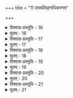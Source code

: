 +++
title = "11 उभयलिङ्गाधिकरणम्"

+++

<details><summary>विश्वास-प्रस्तुतिः - 16</summary>

16. नैर्गुण्यं निर्गुणोक्तेर्गुणवचनमिहाविद्यधर्मार्थवादो  
नैर्दोष्यं वस्तुवृत्त्या तदितरदखिलं स्वाप्नभोगादितुल्यम् ।  
इत्थं जीवेशभूमापहरणकुहनावादमोमुह्यमानान्  
क्षेप्तुं नस्थानतोऽपीत्यधिकरणमथारभ्यतेऽनेकशृङ्गम् ॥
</details>

<details><summary>मूलम् - 16</summary>

16. नैर्गुण्यं निर्गुणोक्तेर्गुणवचनमिहाविद्यधर्मार्थवादो  
नैर्दोष्यं वस्तुवृत्त्या तदितरदखिलं स्वाप्नभोगादितुल्यम् ।  
इत्थं जीवेशभूमापहरणकुहनावादमोमुह्यमानान्  
क्षेप्तुं नस्थानतोऽपीत्यधिकरणमथारभ्यतेऽनेकशृङ्गम् ॥
</details>


<details><summary>विश्वास-प्रस्तुतिः - 17</summary>

17. हेयं वस्तु स्वतो यत् स्थितिरिह हि भवेद् दुःखकृत्स्वेच्छयापि  
त्याज्यत्वं नान्यथा स्यादिति न निरुपधेर्हेयभावस्य हानेः ।  
नित्यस्वातन्त्र्यभाजो भविन इव दशाभेदतो नाप्यवद्यं  
श्रुत्यैवैकत्र देहे परतदितरयोश्शुद्ध्यशुद्धी ह्यधीते ॥
</details>

<details><summary>मूलम् - 17</summary>

17. हेयं वस्तु स्वतो यत् स्थितिरिह हि भवेद् दुःखकृत्स्वेच्छयापि  
त्याज्यत्वं नान्यथा स्यादिति न निरुपधेर्हेयभावस्य हानेः ।  
नित्यस्वातन्त्र्यभाजो भविन इव दशाभेदतो नाप्यवद्यं  
श्रुत्यैवैकत्र देहे परतदितरयोश्शुद्ध्यशुद्धी ह्यधीते ॥
</details>


<details><summary>विश्वास-प्रस्तुतिः - 18</summary>

18. ब्रह्मक्षत्रादिदेहेष्वणुरिव विभुरप्यात्मभावेन तिष्ठन्  
तत्तच्छब्दाभिलप्यस्तदिह स न कथं तत्तदादेशवश्यः ।  
मैवं, न ज्ञाप्यतेऽसावविदितविरहाच्छासितृत्वान्न शास्यः  
किञ्चिज्ज्ञो ह्यन्यतन्त्रो जगति हितविदा बोध्यते प्रेर्यते च ॥
</details>

<details><summary>मूलम् - 18</summary>

18. ब्रह्मक्षत्रादिदेहेष्वणुरिव विभुरप्यात्मभावेन तिष्ठन्  
तत्तच्छब्दाभिलप्यस्तदिह स न कथं तत्तदादेशवश्यः ।  
मैवं, न ज्ञाप्यतेऽसावविदितविरहाच्छासितृत्वान्न शास्यः  
किञ्चिज्ज्ञो ह्यन्यतन्त्रो जगति हितविदा बोध्यते प्रेर्यते च ॥
</details>


<details><summary>विश्वास-प्रस्तुतिः - 19</summary>

19. उत्सर्गेणापवादं न खलु नयविदः क्षोभणीयं क्षमन्ते  
तस्मात् ब्राह्मे गुणादौ विधिविषयमतिक्रम्य तिष्ठेन्निषेधः ।  
एवं शान्ते विरोधे नहि समविषयापच्छिदान्यायसिद्धिः  
दृष्टो नित्यं निषेधः पर इह च ततस्स्यादुपक्रान्तिनीतिः ॥
</details>

<details><summary>मूलम् - 19</summary>

19. उत्सर्गेणापवादं न खलु नयविदः क्षोभणीयं क्षमन्ते  
तस्मात् ब्राह्मे गुणादौ विधिविषयमतिक्रम्य तिष्ठेन्निषेधः ।  
एवं शान्ते विरोधे नहि समविषयापच्छिदान्यायसिद्धिः  
दृष्टो नित्यं निषेधः पर इह च ततस्स्यादुपक्रान्तिनीतिः ॥
</details>


<details><summary>विश्वास-प्रस्तुतिः - 20</summary>

20. सत्त्वं कार्यस्य गोपायति कथमसतस्सद्भवेदित्यधीतिः  
द्रव्यान्यत्वं हि कार्ये व्यपनयति परं मृत्तिकेत्येवशब्दः ।  
अन्तर्भावाद्विशिष्टे भगवति जगतो नेहनानेति युक्तं  
निर्दिष्टेयत्त्वशङ्कां प्रशमयति परे नेतिनेतीति चोक्तिः ॥
</details>

<details><summary>मूलम् - 20</summary>

20. सत्त्वं कार्यस्य गोपायति कथमसतस्सद्भवेदित्यधीतिः  
द्रव्यान्यत्वं हि कार्ये व्यपनयति परं मृत्तिकेत्येवशब्दः ।  
अन्तर्भावाद्विशिष्टे भगवति जगतो नेहनानेति युक्तं  
निर्दिष्टेयत्त्वशङ्कां प्रशमयति परे नेतिनेतीति चोक्तिः ॥
</details>


<details><summary>विश्वास-प्रस्तुतिः - 21</summary>

21. तत्तद्वस्तुप्रदेशे सकलगुणतया पूर्णदृश्यः परात्मा  
वृद्धिह्रासादिभेदोज्झित इति हि जलाधारसूर्योपमोक्तिः ।  
अस्पर्शोदाहृतिश्चेन्न हि घटकरकाकाशदृष्टान्तयुक्ति-  
स्तस्माद्ब्रह्म द्विलिङ्गं द्विविधविभवमित्येव वेदान्तपक्षः ॥
</details>

<details><summary>मूलम् - 21</summary>

21. तत्तद्वस्तुप्रदेशे सकलगुणतया पूर्णदृश्यः परात्मा  
वृद्धिह्रासादिभेदोज्झित इति हि जलाधारसूर्योपमोक्तिः ।  
अस्पर्शोदाहृतिश्चेन्न हि घटकरकाकाशदृष्टान्तयुक्ति-  
स्तस्माद्ब्रह्म द्विलिङ्गं द्विविधविभवमित्येव वेदान्तपक्षः ॥
</details>